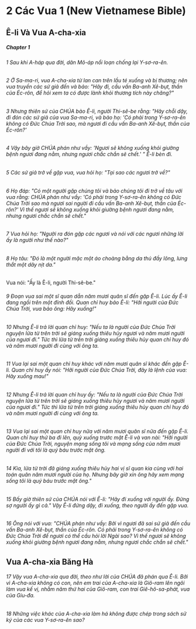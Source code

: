
# 2 Các Vua 1 (New Vietnamese Bible)
## Ê-li Và Vua A-cha-xia

##### Chapter 1
###### 1 Sau khi A-háp qua đời, dân Mô-áp nổi loạn chống lại Y-sơ-ra-ên.  
###### 2 Ở Sa-ma-ri, vua A-cha-xia từ lan can trên lầu té xuống và bị thương; nên vua truyền các sứ giả đến và bảo: "Hãy đi, cầu vấn Ba-anh Xê-bụt, thần của Éc-rôn, để hỏi xem ta có được lành khỏi thương tích này chăng?"

###### 3 Nhưng thiên sứ của CHÚA bảo Ê-li, người Thi-sê-be rằng: "Hãy chỗi dậy, đi đón các sứ giả của vua Sa-ma-ri, và bảo họ: 'Có phải trong Y-sơ-ra-ên không có Đức Chúa Trời sao, mà ngươi đi cầu vấn Ba-anh Xê-bụt, thần của Éc-rôn?'  
###### 4 Vậy bây giờ CHÚA phán như vầy: 'Ngươi sẽ không xuống khỏi giường bệnh ngươi đang nằm, nhưng ngươi chắc chắn sẽ chết.' " Ê-li bèn đi.

###### 5 Các sứ giả trở về gặp vua, vua hỏi họ: "Tại sao các ngươi trở về?"

###### 6 Họ đáp: "Có một người gặp chúng tôi và bảo chúng tôi đi trở về tâu với vua rằng: CHÚA phán như vầy: 'Có phải trong Y-sơ-ra-ên không có Đức Chúa Trời sao mà ngươi sai người đi cầu vấn Ba-anh Xê-bụt, thần của Éc-rôn?' Vì thế ngươi sẽ không xuống khỏi giường bệnh ngươi đang nằm, nhưng ngươi chắc chắn sẽ chết."

###### 7 Vua hỏi họ: "Người ra đón gặp các ngươi và nói với các ngươi những lời ấy là người như thế nào?"

###### 8 Họ tâu: "Đó là một người mặc một áo choàng bằng da thú đầy lông, lưng thắt một dây nịt da."
Vua nói: "Ấy là Ê-li, người Thi-sê-be."

###### 9 Đoạn vua sai một sĩ quan dẫn năm mươi quân sĩ đến gặp Ê-li. Lúc ấy Ê-li đang ngồi trên một đỉnh đồi. Quan chỉ huy bảo Ê-li: "Hỡi người của Đức Chúa Trời, vua bảo ông: Hãy xuống!"

###### 10 Nhưng Ê-li trả lời quan chỉ huy: "Nếu ta là người của Đức Chúa Trời nguyện lửa từ trên trời sẽ giáng xuống thiêu hủy ngươi và năm mươi người của ngươi đi." Tức thì lửa từ trên trời giáng xuống thiêu hủy quan chỉ huy đó và năm mươi người đi cùng với ông ta.

###### 11 Vua lại sai một quan chỉ huy khác với năm mươi quân sĩ khác đến gặp Ê-li. Quan chỉ huy ấy nói: "Hỡi người của Đức Chúa Trời, đây là lệnh của vua: Hãy xuống mau!"

###### 12 Nhưng Ê-li trả lời quan chỉ huy ấy: "Nếu ta là người của Đức Chúa Trời nguyện lửa từ trên trời sẽ giáng xuống thiêu hủy ngươi và năm mươi người của ngươi đi." Tức thì lửa từ trên trời giáng xuống thiêu hủy quan chỉ huy đó và năm mươi người đi cùng với ông ta.

###### 13 Vua lại sai một quan chỉ huy nữa với năm mươi quân sĩ nữa đến gặp Ê-li. Quan chỉ huy thứ ba đi lên, quỳ xuống trước mặt Ê-li và van nài: "Hỡi người của Đức Chúa Trời, nguyện mạng sống tôi và mạng sống của năm mươi người đi với tôi là quý báu trước mặt ông.  
###### 14 Kìa, lửa từ trời đã giáng xuống thiêu hủy hai vị sĩ quan kia cùng với hai toán quân năm mươi người của họ. Nhưng bây giờ xin ông hãy xem mạng sống tôi là quý báu trước mặt ông."

###### 15 Bấy giờ thiên sứ của CHÚA nói với Ê-li: "Hãy đi xuống với người ấy. Đừng sợ người ấy gì cả." Vậy Ê-li đứng dậy, đi xuống, theo người ấy đến gặp vua.

###### 16 Ông nói với vua: "CHÚA phán như vầy: Bởi vì ngươi đã sai sứ giả đến cầu vấn Ba-anh Xê-bụt, thần của Éc-rôn. Có phải trong Y-sơ-ra-ên không có Đức Chúa Trời để ngươi có thể cầu hỏi lời Ngài sao? Vì thế ngươi sẽ không xuống khỏi giường bệnh ngươi đang nằm, nhưng ngươi chắc chắn sẽ chết."

## Vua A-cha-xia Băng Hà

###### 17 Vậy vua A-cha-xia qua đời, theo như lời của CHÚA đã phán qua Ê-li. Bởi vì A-cha-xia không có con, nên em trai của A-cha-xia là Giô-ram lên ngôi làm vua kế vị, nhằm năm thứ hai của Giô-ram, con trai Giê-hô-sa-phát, vua của Giu-đa.  
###### 18 Những việc khác của A-cha-xia làm há không được chép trong sách sử ký của các vua Y-sơ-ra-ên sao?

